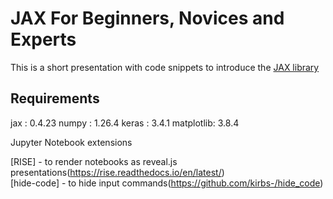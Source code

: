 # JAX For Beginners, Novices and Experts
This is a short presentation with code snippets to introduce the [JAX library](https://jax.readthedocs.io/en/latest/quickstart.html)

## Requirements

jax       : 0.4.23
numpy     : 1.26.4
keras     : 3.4.1
matplotlib: 3.8.4

Jupyter Notebook extensions

[RISE] - to render notebooks as reveal.js presentations(https://rise.readthedocs.io/en/latest/)  
[hide-code] - to hide input commands(https://github.com/kirbs-/hide_code)
